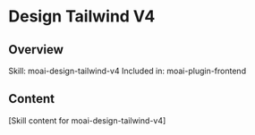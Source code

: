 # Design Tailwind V4

## Overview
Skill: moai-design-tailwind-v4
Included in: moai-plugin-frontend

## Content
[Skill content for moai-design-tailwind-v4]
